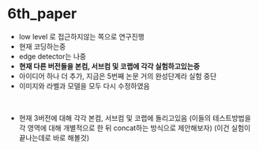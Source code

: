 # 6th_paper
* low level 로 접근하지않는 쪽으로 연구진행
* 현재 코딩하는중
* edge detector는 나중
* **현재 다른 버전들을 본컴, 서브컴 및 코랩에 각각 실험하고있는중**
* 아이디어 하나 더 추가, 지금은 5번째 논문 거의 완성단계라 실험 중단
* 이미지와 라벨과 모델을 모두 다시 수정하였음
<br/>

* 현재 3버전에 대해 각각 본컴, 서브컴 및 코랩에 돌리고있음 (이들의 테스트방법을 각 영역에 대해 개별적으로 한 뒤 concat하는 방식으로 제안해보자)
(이건 실험이 끝나는데로 바로 해볼것)
